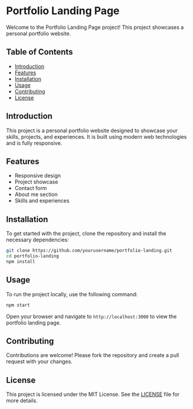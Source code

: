 # Portfolio Landing Page

Welcome to the Portfolio Landing Page project! This project showcases a personal portfolio website.

## Table of Contents

- [Introduction](#introduction)
- [Features](#features)
- [Installation](#installation)
- [Usage](#usage)
- [Contributing](#contributing)
- [License](#license)

## Introduction

This project is a personal portfolio website designed to showcase your skills, projects, and experiences. It is built using modern web technologies and is fully responsive.

## Features

- Responsive design
- Project showcase
- Contact form
- About me section
- Skills and experiences

## Installation

To get started with the project, clone the repository and install the necessary dependencies:

```bash
git clone https://github.com/yourusername/portfolio-landing.git
cd portfolio-landing
npm install
```

## Usage

To run the project locally, use the following command:

```bash
npm start
```

Open your browser and navigate to `http://localhost:3000` to view the portfolio landing page.

## Contributing

Contributions are welcome! Please fork the repository and create a pull request with your changes.

## License

This project is licensed under the MIT License. See the [LICENSE](LICENSE) file for more details.